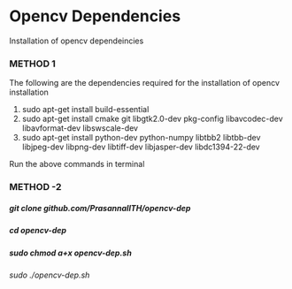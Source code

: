 # Opencv Dependencies

Installation of opencv dependeincies

### METHOD 1
The following are the dependencies required for the installation of opencv installation

1. sudo apt-get install build-essential
2. sudo apt-get install cmake git libgtk2.0-dev pkg-config libavcodec-dev libavformat-dev libswscale-dev
3. sudo apt-get install python-dev python-numpy libtbb2 libtbb-dev libjpeg-dev libpng-dev libtiff-dev libjasper-dev libdc1394-22-dev

Run the above commands in terminal

### METHOD -2 
##### git clone github.com/PrasannaIITH/opencv-dep
##### cd opencv-dep
##### sudo chmod a+x opencv-dep.sh
###### sudo ./opencv-dep.sh

